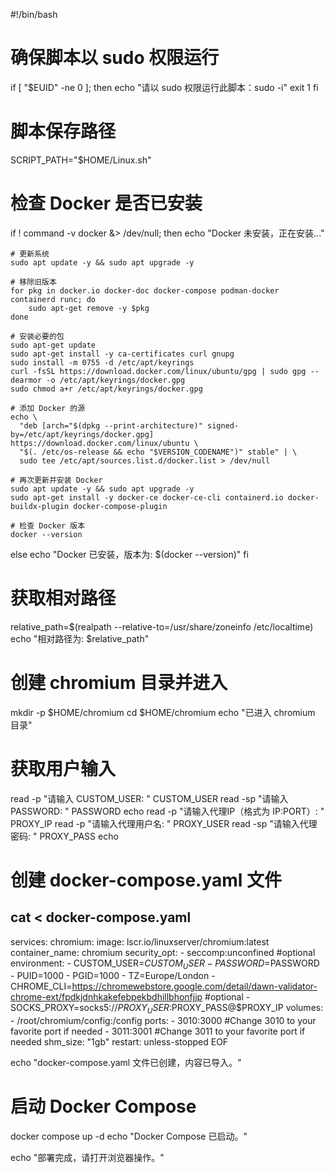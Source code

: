 #!/bin/bash

# 确保脚本以 sudo 权限运行
if [ "$EUID" -ne 0 ]; then
  echo "请以 sudo 权限运行此脚本：sudo -i"
  exit 1
fi

# 脚本保存路径
SCRIPT_PATH="$HOME/Linux.sh"

# 检查 Docker 是否已安装
if ! command -v docker &> /dev/null; then
    echo "Docker 未安装，正在安装..."
    
    # 更新系统
    sudo apt update -y && sudo apt upgrade -y
    
    # 移除旧版本
    for pkg in docker.io docker-doc docker-compose podman-docker containerd runc; do
        sudo apt-get remove -y $pkg
    done

    # 安装必要的包
    sudo apt-get update
    sudo apt-get install -y ca-certificates curl gnupg
    sudo install -m 0755 -d /etc/apt/keyrings
    curl -fsSL https://download.docker.com/linux/ubuntu/gpg | sudo gpg --dearmor -o /etc/apt/keyrings/docker.gpg
    sudo chmod a+r /etc/apt/keyrings/docker.gpg

    # 添加 Docker 的源
    echo \
      "deb [arch="$(dpkg --print-architecture)" signed-by=/etc/apt/keyrings/docker.gpg] https://download.docker.com/linux/ubuntu \
      "$(. /etc/os-release && echo "$VERSION_CODENAME")" stable" | \
      sudo tee /etc/apt/sources.list.d/docker.list > /dev/null

    # 再次更新并安装 Docker
    sudo apt update -y && sudo apt upgrade -y
    sudo apt-get install -y docker-ce docker-ce-cli containerd.io docker-buildx-plugin docker-compose-plugin

    # 检查 Docker 版本
    docker --version
else
    echo "Docker 已安装，版本为: $(docker --version)"
fi

# 获取相对路径
relative_path=$(realpath --relative-to=/usr/share/zoneinfo /etc/localtime)
echo "相对路径为: $relative_path"

# 创建 chromium 目录并进入
mkdir -p $HOME/chromium
cd $HOME/chromium
echo "已进入 chromium 目录"

# 获取用户输入
read -p "请输入 CUSTOM_USER: " CUSTOM_USER
read -sp "请输入 PASSWORD: " PASSWORD
echo
read -p "请输入代理IP（格式为 IP:PORT）: " PROXY_IP
read -p "请输入代理用户名: " PROXY_USER
read -sp "请输入代理密码: " PROXY_PASS
echo

# 创建 docker-compose.yaml 文件
cat <<EOF > docker-compose.yaml
---
services:
  chromium:
    image: lscr.io/linuxserver/chromium:latest
    container_name: chromium
    security_opt:
      - seccomp:unconfined #optional
    environment:
      - CUSTOM_USER=$CUSTOM_USER
      - PASSWORD=$PASSWORD
      - PUID=1000
      - PGID=1000
      - TZ=Europe/London
      - CHROME_CLI=https://chromewebstore.google.com/detail/dawn-validator-chrome-ext/fpdkjdnhkakefebpekbdhillbhonfjjp #optional
      - SOCKS_PROXY=socks5://$PROXY_USER:$PROXY_PASS@$PROXY_IP
    volumes:
      - /root/chromium/config:/config
    ports:
      - 3010:3000   #Change 3010 to your favorite port if needed
      - 3011:3001   #Change 3011 to your favorite port if needed
    shm_size: "1gb"
    restart: unless-stopped
EOF

echo "docker-compose.yaml 文件已创建，内容已导入。"

# 启动 Docker Compose
docker compose up -d
echo "Docker Compose 已启动。"

echo "部署完成，请打开浏览器操作。"
